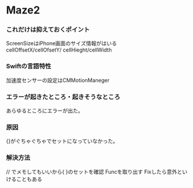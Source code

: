 # Maze2
### これだけは抑えておくポイント  <br>
ScreenSizeはiPhone画面のサイズ情報がはいる<br>
cellOffsetX/cellOfsetY/ cellHieght/cellWidth
### Swiftの⾔語特性  <br>
加速度センサーの設定はCMMotionManeger
### エラーが起きたところ・起きそうなところ <br>
あらゆるところにエラーが出た。
### 原因  <br>
{}がぐちゃぐちゃでセットになっていなかった。

### 解決⽅法　<br>

// でメモしてもいいから{ }のセットを確認
Funcを取り出す
Fixしたら意外といけることもある
